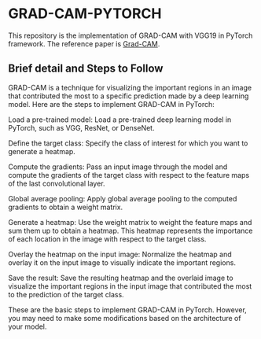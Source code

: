 # GRAD-CAM-PYTORCH

This repository is the implementation of GRAD-CAM with VGG19 in PyTorch framework. The reference paper is [Grad-CAM](https://openaccess.thecvf.com/content_iccv_2017/html/Selvaraju_Grad-CAM_Visual_Explanations_ICCV_2017_paper.html).

## Brief detail and Steps to Follow

GRAD-CAM is a technique for visualizing the important regions in an image that contributed the most to a specific prediction made by a deep learning model. Here are the steps to implement GRAD-CAM in PyTorch:

Load a pre-trained model: Load a pre-trained deep learning model in PyTorch, such as VGG, ResNet, or DenseNet.

Define the target class: Specify the class of interest for which you want to generate a heatmap.

Compute the gradients: Pass an input image through the model and compute the gradients of the target class with respect to the feature maps of the last convolutional layer.

Global average pooling: Apply global average pooling to the computed gradients to obtain a weight matrix.

Generate a heatmap: Use the weight matrix to weight the feature maps and sum them up to obtain a heatmap. This heatmap represents the importance of each location in the image with respect to the target class.

Overlay the heatmap on the input image: Normalize the heatmap and overlay it on the input image to visually indicate the important regions.

Save the result: Save the resulting heatmap and the overlaid image to visualize the important regions in the input image that contributed the most to the prediction of the target class.

These are the basic steps to implement GRAD-CAM in PyTorch. However, you may need to make some modifications based on the architecture of your model.
